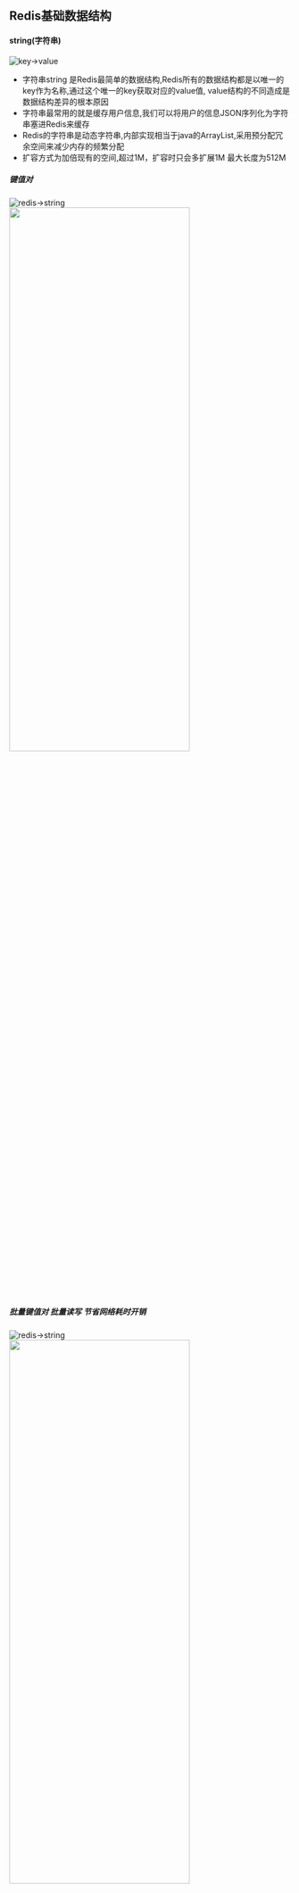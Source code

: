 ## Redis基础数据结构

#### string(字符串)

  ![key->value](https://github.com/kmjueban/studious-funicular/blob/master/static/redis_key_value.png)


* 字符串string 是Redis最简单的数据结构,Redis所有的数据结构都是以唯一的key作为名称,通过这个唯一的key获取对应的value值,
  value结构的不同造成是数据结构差异的根本原因
* 字符串最常用的就是缓存用户信息,我们可以将用户的信息JSON序列化为字符串塞进Redis来缓存
* Redis的字符串是动态字符串,内部实现相当于java的ArrayList,采用预分配冗余空间来减少内存的频繁分配
* 扩容方式为加倍现有的空间,超过1M，扩容时只会多扩展1M 最大长度为512M

##### 键值对
   ![redis->string](https://github.com/kmjueban/studious-funicular/blob/master/static/redis_string.png)
   <img src="https://github.com/kmjueban/studious-funicular/blob/master/static/redis_string.png" width="80%" height="50%" />

##### 批量键值对 批量读写 节省网络耗时开销
   ![redis->string](https://github.com/kmjueban/studious-funicular/blob/master/static/redis_mstring.png)
    <img src="https://github.com/kmjueban/studious-funicular/blob/master/static/redis_mstring.png" width="80%" height="50%" />

##### 过期和 set 命令扩展 对key设置过期时间 控制缓存失效时间
   ![redis->string](https://github.com/kmjueban/studious-funicular/blob/master/static/redis_string_setnx.png)
   <img src="https://github.com/kmjueban/studious-funicular/blob/master/static/redis_string_setnx.png" width="80%" height="50%" />

##### 计数  对于value为整数 可以让其进行自增操作
   ![redis->string](https://github.com/kmjueban/studious-funicular/blob/master/static/redis_incr.png)
   <img src="https://github.com/kmjueban/studious-funicular/blob/master/static/redis_incr.png" width="80%" height="50%" />

---

#### list(列表)

* list


#### hash(字典)

* hash


#### set(集合)

* set


#### zset(有序列表)

* zset
